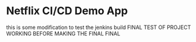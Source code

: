 # Netflix CI/CD Demo App
this is some modification to test the jenkins build
FINAL TEST OF PROJECT WORKING BEFORE MAKING THE FINAL FINAL
